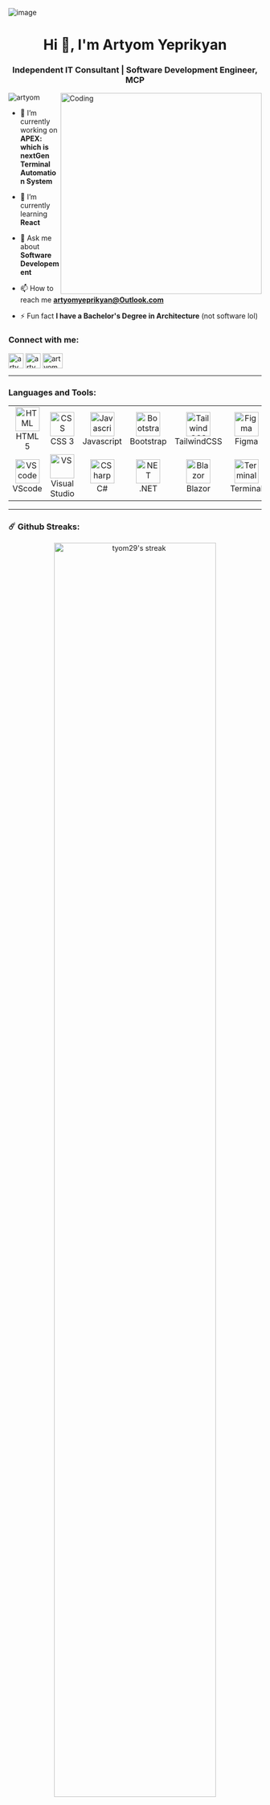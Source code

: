 ![image](https://user-images.githubusercontent.com/31719612/205207213-9493b13b-e061-4c83-9e84-697a631ad375.png)

<h1 align="center">Hi 👋, I'm Artyom Yeprikyan</h1>
<h3 align="center">Independent IT Consultant | Software Development Engineer, MCP </h3>
<img align="right" alt="Coding" width="400" src="https://cdn.dribbble.com/users/1162077/screenshots/3848914/programmer.gif">

<p align="left"> <img src="https://komarev.com/ghpvc/?username=tyom29&label=Profile%20views&color=0e75b6&style=flat" alt="artyom" /> </p>

- 🔭 I’m currently working on **APEX: which is nextGen Terminal Automation System**

- 🌱 I’m currently learning **React**

- 💬 Ask me about **Software Developement**

- 📫 How to reach me **artyomyeprikyan@Outlook.com**

- ⚡ Fun fact **I have a Bachelor's Degree in Architecture**  (not software lol)

<h3 align="left">Connect with me:</h3>
<p align="left">
<a href="https://www.linkedin.com/in/artyom-yeprikyan/" target="blank"><img align="center" src="https://cdn-icons-png.flaticon.com/512/174/174857.png" alt="artyom" height="30" width="30" /></a>
<a href="https://www.upwork.com/freelancers/~010b15fb66699831e3" target="blank"><img align="center" src="https://encrypted-tbn0.gstatic.com/images?q=tbn:ANd9GcSIlpnVq0Jnx2b2ZagyTmNaMuCkOoGG3LIw3vg2Sy9dy4VvRWqZ3_U4EUYTSm4D6mCQgFc&usqp=CAU" alt="artyom" height="30" width="30" /></a>
  <a href="https://www.instagram.com/artyom_yeprikyan/" target="blank"><img align="center" src="https://raw.githubusercontent.com/rahuldkjain/github-profile-readme-generator/master/src/images/icons/Social/instagram.svg" alt="artyom" height="30" width="40" /></a>
</p>



---

<h3 align="left">Languages and Tools:</h3>

<table align="center">
  <tr>
    <td align="center" width="96">
      <a href="#">
        <img src="https://upload.wikimedia.org/wikipedia/commons/6/61/HTML5_logo_and_wordmark.svg" width="48" height="48" alt="HTML" />
      </a>
      <br>HTML 5
    </td>
    <td align="center" width="96">
      <a href="#">
        <img src="https://upload.wikimedia.org/wikipedia/commons/d/d5/CSS3_logo_and_wordmark.svg" width="48" height="48" alt="CSS" />
      </a>
      <br>CSS 3
    </td>
    <td align="center" width="96">
      <a href="#">
        <img src="https://upload.wikimedia.org/wikipedia/commons/9/99/Unofficial_JavaScript_logo_2.svg" width="48" height="48" alt="Javascript" />
      </a>
      <br>Javascript
    </td>
    <td align="center" width="96">
      <a href="#" >
        <img src="https://upload.wikimedia.org/wikipedia/commons/b/b2/Bootstrap_logo.svg" width="48" height="48" alt="Bootstrap" />
      </a>
      <br>Bootstrap
    </td>
    <td align="center" width="96">
      <a href="#" >
        <img src="https://www.vectorlogo.zone/logos/tailwindcss/tailwindcss-icon.svg" width="48" height="48" alt="TailwindCSS" />
      </a>
      <br>TailwindCSS
    </td>
    <td align="center" width="96"> 
      <a href="#" >
        <img src="https://www.vectorlogo.zone/logos/figma/figma-icon.svg" width="48" height="48" alt="Figma" />
      </a>
      <br>Figma
    </td>
	<td align="center" width="96">
      <a href="#">
        <img src="https://upload.wikimedia.org/wikipedia/commons/e/e0/Git-logo.svg" width="48" height="48" alt="Git" />
      </a>
      <br>Git
    </td>
   <td align="center" width="96">
      <a href="#">
        <img src="https://www.vectorlogo.zone/logos/getpostman/getpostman-icon.svg" width="48" height="48" alt="Postman" />
      </a>
      <br>Postman
    </td>
  </tr>
  
  <tr>
	<td align="center" width="96"> 
      <a href="#" >
        <img src="https://upload.wikimedia.org/wikipedia/commons/9/9a/Visual_Studio_Code_1.35_icon.svg" width="48" height="48" alt="VScode" />
      </a>
      <br>VScode
    </td>
    
   <td align="center" width="96"> 
      <a href="#" >
        <img src="https://upload.wikimedia.org/wikipedia/commons/5/59/Visual_Studio_Icon_2019.svg" width="48" height="48" alt="VS" />
      </a>
      <br>Visual Studio
    </td>
    <td align="center" width="96">
      <a href="#" >
        <img src="https://cdn.cdnlogo.com/logos/c/27/c.svg" width="48" height="48" alt="CSharp" />
      </a>
      <br>C#
    </td>
     <td align="center" width="96">
      <a href="#" >
        <img src="https://upload.wikimedia.org/wikipedia/commons/e/ee/.NET_Core_Logo.svg" width="48" height="48" alt="NET" />
      </a>
      <br>.NET
    </td>
         <td align="center" width="96">
      <a href="#">
        <img src="https://upload.wikimedia.org/wikipedia/commons/d/d0/Blazor.png" width="48" height="48" alt="Blazor" />
      </a>
      <br>Blazor
    </td>
       <td align="center" width="96">
      <a href="#">
        <img src="https://cdn.worldvectorlogo.com/logos/terminal-1.svg" width="48" height="48" alt="Terminal" />
      </a>
      <br>Terminal
    </td>
    <td align="center"  width="96">
      <a href="#">
        <img src="https://upload.wikimedia.org/wikipedia/commons/d/db/Npm-logo.svg" width="48" height="48" alt="npm" />
      </a>
      <br>npm
    </td>
    <td align="center"  width="96">
      <a href="#">
        <img src="https://upload.wikimedia.org/wikipedia/de/8/8c/Microsoft_SQL_Server_Logo.svg" width="48" height="48" alt="mssql" />
      </a>
      <br>SQL Server
    </td>

  </tr>
</table>

---

### ☄️ Github Streaks:

<p align="center">
    <img width="80%" alt="tyom29's streak" src="https://github-readme-streak-stats.herokuapp.com/?user=tyom29&theme=tokyonight&hide_border=true"/>
</p>

### ⚡ Github Stats:

<p align="center">
	<img width="50%" src="https://github-readme-stats.vercel.app/api?username=tyom29&show_icons=true&hide_border=true&theme=tokyonight" alt="tyom29's stats" />
	<img width="50%" src="https://github-readme-stats.vercel.app/api/top-langs?username=tyom29&show_icons=true&locale=en&layout=compact&theme=tokyonight&hide_border=true" alt="tyom29's stats"/>
</p>

---

<p>
<img alt="tyom29's Activity Graph" src="https://activity-graph.herokuapp.com/graph?username=tyom29&bg_color=1F222E&color=F8D866&line=F85D7F&point=FFFFFF&hide_border=true" />
</p>
